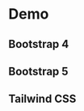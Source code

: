 # Demo

## Bootstrap 4

<RenderToIFrame>
    <link rel="stylesheet" href="https://cdn.jsdelivr.net/npm/bootstrap@4.6.2/dist/css/bootstrap.min.css">
    <Bootstrap4Pagination
        class="mb-0"
        :data="laravelData"
        :limit="limit"
        :show-disabled="showDisabled"
        :size="size"
        :align="align"
        @pagination-change-page="getResults"
    />
</RenderToIFrame>

## Bootstrap 5

<RenderToIFrame>
    <link rel="stylesheet" href="https://cdn.jsdelivr.net/npm/bootstrap@5.2.1/dist/css/bootstrap.min.css">
    <Bootstrap5Pagination
        class="mb-0"
        :data="laravelData"
        :limit="limit"
        :show-disabled="showDisabled"
        :size="size"
        :align="align"
        @pagination-change-page="getResults"
    />
</RenderToIFrame>

## Tailwind CSS

<RenderToIFrame :is-tailwind="true">
    <TailwindPagination
        :data="laravelData"
        :limit="limit"
        @pagination-change-page="getResults"
    />
</RenderToIFrame>

<script>
import { Bootstrap4Pagination, Bootstrap5Pagination, TailwindPagination } from '@/lib';
import RenderToIFrame from '@/demo/components/RenderToIframe';

const dummyData = [
    { id: 1 },
    { id: 2 },
    { id: 3 },
    { id: 4 },
    { id: 5 },
    { id: 6 },
    { id: 7 },
    { id: 8 },
    { id: 9 },
    { id: 10 },
    { id: 11 },
    { id: 12 },
    { id: 13 },
    { id: 14 },
    { id: 15 },
    { id: 16 },
    { id: 17 },
    { id: 18 },
    { id: 19 },
    { id: 20 }
];

export default {
    components: {
        RenderToIFrame,
        Bootstrap4Pagination,
        Bootstrap5Pagination,
        TailwindPagination,
    },

    data () {
        return {
            laravelData: {},
            laravelResourceData: {},
            style: 'bootstrap4',
            limit: 2,
            showDisabled: false,
            size: 'default',
            align: 'left'
        }
    },

    mounted () {
        this.getResults(10);
        // this.getResourceResults();
    },

    methods: {
        getResults (page) {
            if (!page) {
                page = 1;
            }

            this.laravelData = {
                current_page: page,
                data: dummyData,
                from: page,
                last_page: dummyData.length,
                next_page_url: page < dummyData.length ? 'http://example.com/page/2' : null,
                per_page: 1,
                prev_page_url: page > 1 ? 'http://example.com/page/1' : null,
                to: page + 1,
                total: dummyData.length
            };
        },
        getResourceResults (page) {
            if (!page) {
                page = 1;
            }

            this.laravelResourceData = {
                data: dummyData,
                links: {
                    first: 'http://example.com/page/1',
                    last: 'http://example.com/page/' + dummyData.length,
                    prev: page > 1 ? 'http://example.com/page/1' : null,
                    next: page < dummyData.length ? 'http://example.com/page/2' : null
                },
                meta: {
                    current_page: page,
                    from: page,
                    last_page: dummyData.length,
                    path: 'http://example.com/page',
                    per_page: 1,
                    to: page + 1,
                    total: dummyData.length
                }
            };
        }
    },

    watch: {
        limit (newVal) {
            this.limit = parseInt(newVal);
            if (this.limit < 0) {
                this.limit = 0;
            }
        },
    },
}
</script>

<style scoped>
iframe {
    border: 0;
    overflow: auto;
    width: 100%;
    height: 4rem;
    background-color: transparent;
}
</style>